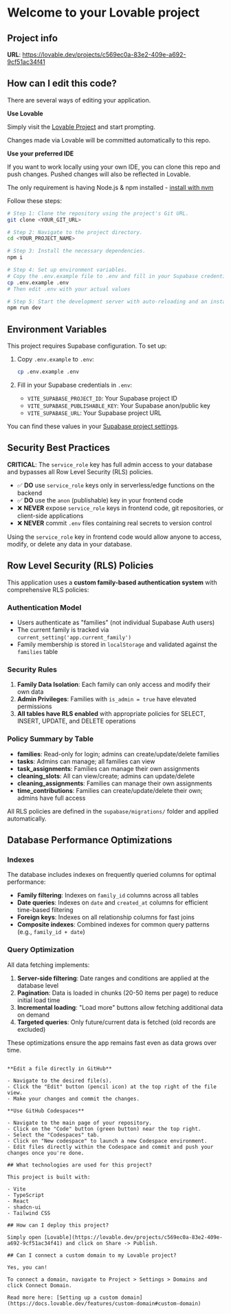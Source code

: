# Welcome to your Lovable project

## Project info

**URL**: https://lovable.dev/projects/c569ec0a-83e2-409e-a692-9cf51ac34f41

## How can I edit this code?

There are several ways of editing your application.

**Use Lovable**

Simply visit the [Lovable Project](https://lovable.dev/projects/c569ec0a-83e2-409e-a692-9cf51ac34f41) and start prompting.

Changes made via Lovable will be committed automatically to this repo.

**Use your preferred IDE**

If you want to work locally using your own IDE, you can clone this repo and push changes. Pushed changes will also be reflected in Lovable.

The only requirement is having Node.js & npm installed - [install with nvm](https://github.com/nvm-sh/nvm#installing-and-updating)

Follow these steps:

```sh
# Step 1: Clone the repository using the project's Git URL.
git clone <YOUR_GIT_URL>

# Step 2: Navigate to the project directory.
cd <YOUR_PROJECT_NAME>

# Step 3: Install the necessary dependencies.
npm i

# Step 4: Set up environment variables.
# Copy the .env.example file to .env and fill in your Supabase credentials
cp .env.example .env
# Then edit .env with your actual values

# Step 5: Start the development server with auto-reloading and an instant preview.
npm run dev
```

## Environment Variables

This project requires Supabase configuration. To set up:

1. Copy `.env.example` to `.env`:
   ```sh
   cp .env.example .env
   ```

2. Fill in your Supabase credentials in `.env`:
   - `VITE_SUPABASE_PROJECT_ID`: Your Supabase project ID
   - `VITE_SUPABASE_PUBLISHABLE_KEY`: Your Supabase anon/public key
   - `VITE_SUPABASE_URL`: Your Supabase project URL

You can find these values in your [Supabase project settings](https://supabase.com/dashboard/project/_/settings/api).

## Security Best Practices

**CRITICAL**: The `service_role` key has full admin access to your database and bypasses all Row Level Security (RLS) policies.

- ✅ **DO** use `service_role` keys only in serverless/edge functions on the backend
- ✅ **DO** use the `anon` (publishable) key in your frontend code
- ❌ **NEVER** expose `service_role` keys in frontend code, git repositories, or client-side applications
- ❌ **NEVER** commit `.env` files containing real secrets to version control

Using the `service_role` key in frontend code would allow anyone to access, modify, or delete any data in your database.

## Row Level Security (RLS) Policies

This application uses a **custom family-based authentication system** with comprehensive RLS policies:

### Authentication Model
- Users authenticate as "families" (not individual Supabase Auth users)
- The current family is tracked via `current_setting('app.current_family')` 
- Family membership is stored in `localStorage` and validated against the `families` table

### Security Rules
1. **Family Data Isolation**: Each family can only access and modify their own data
2. **Admin Privileges**: Families with `is_admin = true` have elevated permissions
3. **All tables have RLS enabled** with appropriate policies for SELECT, INSERT, UPDATE, and DELETE operations

### Policy Summary by Table
- **families**: Read-only for login; admins can create/update/delete families
- **tasks**: Admins can manage; all families can view
- **task_assignments**: Families can manage their own assignments
- **cleaning_slots**: All can view/create; admins can update/delete
- **cleaning_assignments**: Families can manage their own assignments
- **time_contributions**: Families can create/update/delete their own; admins have full access

All RLS policies are defined in the `supabase/migrations/` folder and applied automatically.

## Database Performance Optimizations

### Indexes
The database includes indexes on frequently queried columns for optimal performance:

- **Family filtering**: Indexes on `family_id` columns across all tables
- **Date queries**: Indexes on `date` and `created_at` columns for efficient time-based filtering
- **Foreign keys**: Indexes on all relationship columns for fast joins
- **Composite indexes**: Combined indexes for common query patterns (e.g., `family_id + date`)

### Query Optimization
All data fetching implements:

1. **Server-side filtering**: Date ranges and conditions are applied at the database level
2. **Pagination**: Data is loaded in chunks (20-50 items per page) to reduce initial load time
3. **Incremental loading**: "Load more" buttons allow fetching additional data on demand
4. **Targeted queries**: Only future/current data is fetched (old records are excluded)

These optimizations ensure the app remains fast even as data grows over time.

```

**Edit a file directly in GitHub**

- Navigate to the desired file(s).
- Click the "Edit" button (pencil icon) at the top right of the file view.
- Make your changes and commit the changes.

**Use GitHub Codespaces**

- Navigate to the main page of your repository.
- Click on the "Code" button (green button) near the top right.
- Select the "Codespaces" tab.
- Click on "New codespace" to launch a new Codespace environment.
- Edit files directly within the Codespace and commit and push your changes once you're done.

## What technologies are used for this project?

This project is built with:

- Vite
- TypeScript
- React
- shadcn-ui
- Tailwind CSS

## How can I deploy this project?

Simply open [Lovable](https://lovable.dev/projects/c569ec0a-83e2-409e-a692-9cf51ac34f41) and click on Share -> Publish.

## Can I connect a custom domain to my Lovable project?

Yes, you can!

To connect a domain, navigate to Project > Settings > Domains and click Connect Domain.

Read more here: [Setting up a custom domain](https://docs.lovable.dev/features/custom-domain#custom-domain)
